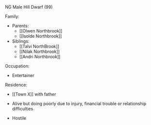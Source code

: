 NG Male Hill Dwarf (99)

Family:
- Parents:
	- [[Olwen Northbrook]]
	- [[Isolde Northbrook]]
- Siblings:
	- [[Talvi NorthBrook]]
	- [[Nilak Northbrook]]
	- [[Andri Northbrook]]

Occupation:
- Entertainer

Residence:
- [[Town X]] with father





- Alive but doing poorly due to injury, financial trouble or relationship difficulties
- Hostile
